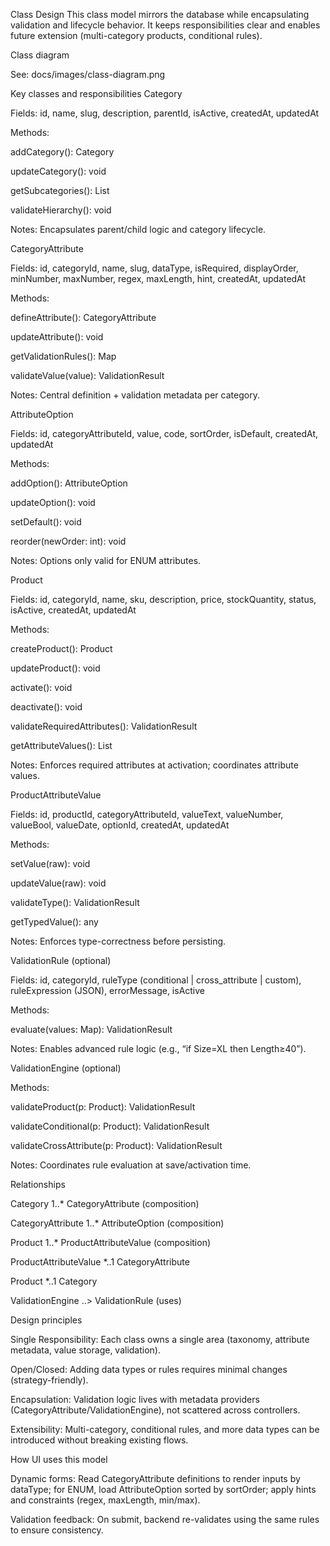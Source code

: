 Class Design
This class model mirrors the database while encapsulating validation and lifecycle behavior. It keeps responsibilities clear and enables future extension (multi-category products, conditional rules).

Class diagram

See: docs/images/class-diagram.png

Key classes and responsibilities
Category

Fields: id, name, slug, description, parentId, isActive, createdAt, updatedAt

Methods:

addCategory(): Category

updateCategory(): void

getSubcategories(): List<Category>

validateHierarchy(): void

Notes: Encapsulates parent/child logic and category lifecycle.

CategoryAttribute

Fields: id, categoryId, name, slug, dataType, isRequired, displayOrder, minNumber, maxNumber, regex, maxLength, hint, createdAt, updatedAt

Methods:

defineAttribute(): CategoryAttribute

updateAttribute(): void

getValidationRules(): Map

validateValue(value): ValidationResult

Notes: Central definition + validation metadata per category.

AttributeOption

Fields: id, categoryAttributeId, value, code, sortOrder, isDefault, createdAt, updatedAt

Methods:

addOption(): AttributeOption

updateOption(): void

setDefault(): void

reorder(newOrder: int): void

Notes: Options only valid for ENUM attributes.

Product

Fields: id, categoryId, name, sku, description, price, stockQuantity, status, isActive, createdAt, updatedAt

Methods:

createProduct(): Product

updateProduct(): void

activate(): void

deactivate(): void

validateRequiredAttributes(): ValidationResult

getAttributeValues(): List<ProductAttributeValue>

Notes: Enforces required attributes at activation; coordinates attribute values.

ProductAttributeValue

Fields: id, productId, categoryAttributeId, valueText, valueNumber, valueBool, valueDate, optionId, createdAt, updatedAt

Methods:

setValue(raw): void

updateValue(raw): void

validateType(): ValidationResult

getTypedValue(): any

Notes: Enforces type-correctness before persisting.

ValidationRule (optional)

Fields: id, categoryId, ruleType (conditional | cross_attribute | custom), ruleExpression (JSON), errorMessage, isActive

Methods:

evaluate(values: Map): ValidationResult

Notes: Enables advanced rule logic (e.g., “if Size=XL then Length≥40”).

ValidationEngine (optional)

Methods:

validateProduct(p: Product): ValidationResult

validateConditional(p: Product): ValidationResult

validateCrossAttribute(p: Product): ValidationResult

Notes: Coordinates rule evaluation at save/activation time.

Relationships

Category 1..* CategoryAttribute (composition)

CategoryAttribute 1..* AttributeOption (composition)

Product 1..* ProductAttributeValue (composition)

ProductAttributeValue *..1 CategoryAttribute

Product *..1 Category

ValidationEngine ..> ValidationRule (uses)

Design principles

Single Responsibility: Each class owns a single area (taxonomy, attribute metadata, value storage, validation).

Open/Closed: Adding data types or rules requires minimal changes (strategy-friendly).

Encapsulation: Validation logic lives with metadata providers (CategoryAttribute/ValidationEngine), not scattered across controllers.

Extensibility: Multi-category, conditional rules, and more data types can be introduced without breaking existing flows.

How UI uses this model

Dynamic forms: Read CategoryAttribute definitions to render inputs by dataType; for ENUM, load AttributeOption sorted by sortOrder; apply hints and constraints (regex, maxLength, min/max).

Validation feedback: On submit, backend re-validates using the same rules to ensure consistency.
